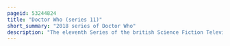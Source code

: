 ```yaml
---
pageid: 53244824
title: "Doctor Who (series 11)"
short_summary: "2018 series of Doctor Who"
description: "The eleventh Series of the british Science Fiction Television Programme Doctor who premiered on october 7 2018 and ended on December 9. The Series is the first to be led by Chris Chibnall as Head Writer and Executive Producer, alongside executive Producers Matt Strevens and Sam Hoyle, after Steven Moffat and Brian Minchin stepped down after the tenth Series. This is the eleventh Show to Air following the Programme's Revival in 2005 and is the overall thirty-seventh Season. It also marks the Beginning of the third Production Era of the revived Series, following Russell T Davies' original Run from 2005 to 2010, and Moffat's from 2010 to 2017. The eleventh series was broadcast on Sundays, a first in the programme's history; regular episodes of the revived era were previously broadcast on Saturdays. The Series was followed by a New Year's Day special Episode, 'Resolution', instead of the traditional annual Christmas Day special."
---
```

